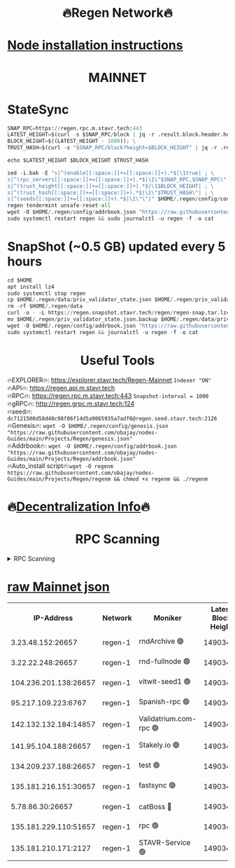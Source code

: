 <h1 align="center"> 🔥Regen Network🔥</h1>

[Node installation instructions](https://github.com/obajay/nodes-Guides/tree/main/Projects/Regen)
=
<h1 align="center"> MAINNET</h1>

# StateSync
```python
SNAP_RPC=https://regen.rpc.m.stavr.tech:443
LATEST_HEIGHT=$(curl -s $SNAP_RPC/block | jq -r .result.block.header.height); \
BLOCK_HEIGHT=$((LATEST_HEIGHT - 1000)); \
TRUST_HASH=$(curl -s "$SNAP_RPC/block?height=$BLOCK_HEIGHT" | jq -r .result.block_id.hash)

echo $LATEST_HEIGHT $BLOCK_HEIGHT $TRUST_HASH

sed -i.bak -E "s|^(enable[[:space:]]+=[[:space:]]+).*$|\1true| ; \
s|^(rpc_servers[[:space:]]+=[[:space:]]+).*$|\1\"$SNAP_RPC,$SNAP_RPC\"| ; \
s|^(trust_height[[:space:]]+=[[:space:]]+).*$|\1$BLOCK_HEIGHT| ; \
s|^(trust_hash[[:space:]]+=[[:space:]]+).*$|\1\"$TRUST_HASH\"| ; \
s|^(seeds[[:space:]]+=[[:space:]]+).*$|\1\"\"|" $HOME/.regen/config/config.toml
regen tendermint unsafe-reset-all
wget -O $HOME/.regen/config/addrbook.json "https://raw.githubusercontent.com/obajay/nodes-Guides/main/Projects/Regen/addrbook.json"
sudo systemctl restart regen && sudo journalctl -u regen -f -o cat
```
# SnapShot (~0.5 GB) updated every 5 hours
```python
cd $HOME
apt install lz4
sudo systemctl stop regen
cp $HOME/.regen/data/priv_validator_state.json $HOME/.regen/priv_validator_state.json.backup
rm -rf $HOME/.regen/data
curl -o - -L https://regen.snapshot.stavr.tech/regen/regen-snap.tar.lz4 | lz4 -c -d - | tar -x -C $HOME/.regen --strip-components 2
mv $HOME/.regen/priv_validator_state.json.backup $HOME/.regen/data/priv_validator_state.json
wget -O $HOME/.regen/config/addrbook.json "https://raw.githubusercontent.com/obajay/nodes-Guides/main/Projects/Regen/addrbook.json"
sudo systemctl restart regen && journalctl -u regen -f -o cat
```

 <h1 align="center"> Useful Tools</h1>

🔥EXPLORER🔥:     https://explorer.stavr.tech/Regen-Mainnet        `Indexer "ON"` \
🔥API🔥:          https://regen.api.m.stavr.tech \
🔥RPC🔥:          https://regen.rpc.m.stavr.tech:443              `Snapshot-interval = 1000` \
🔥gRPC🔥:         http://regen.grpc.m.stavr.tech:124 \
🔥seed🔥:      `dc7121500d58d40c98f06f14d5a9065935a7adf6@regen.seed.stavr.tech:2126` \
🔥Genesis🔥:   `wget -O $HOME/.regen/config/genesis.json "https://raw.githubusercontent.com/obajay/nodes-Guides/main/Projects/Regen/genesis.json"` \
🔥Addrbook🔥:  `wget -O $HOME/.regen/config/addrbook.json "https://raw.githubusercontent.com/obajay/nodes-Guides/main/Projects/Regen/addrbook.json"` \
🔥Auto_install script🔥:`wget -O regenm https://raw.githubusercontent.com/obajay/nodes-Guides/main/Projects/Regen/regenm && chmod +x regenm && ./regenm`

🔥[Decentralization Info](https://github.com/obajay/StateSync-snapshots/tree/main/Projects/Regen/Decentralization)🔥
=
<h1 align="center"> RPC Scanning</h1>

<details>
<summary>RPC Scanning</summary>

<h2 align="center"> We scan nodes in real time every 4 hours. And we provide the final result of RPC endpoints.
We cannot influence the operation of these nodes in any way. </h2>


```python
If Voting Power is higher than 0 --> then the Node is a validator of the network and may be subject to attack and be a potential threat to the chain.
```
```python
We marked such validators with a red symbol
```

</details>

[raw Mainnet json](https://rpc-check.regenm.stavr.tech/regenm/rpc-regenm-result.json)
=


<table><tr><th>IP-Address</th><th>Network</th><th>Moniker</th><th>Latest Block Height</th><th>Earliest Block Height</th><th>Catching Up</th><th>Tx Index</th><th>Voting Power</th><th>Scan Time</th></tr><tr><td>3.23.48.152:26657</td><td>regen-1</td><td>rndArchive 🟢</td><td>14903449</td><td>1</td><td>False</td><td>on</td><td>0</td><td>2024-02-28T21:56:49.634970080UTC</td></tr><tr><td>3.22.22.248:26657</td><td>regen-1</td><td>rnd-fullnode 🟢</td><td>14903448</td><td>4134001</td><td>False</td><td>on</td><td>0</td><td>2024-02-28T21:56:46.962308857UTC</td></tr><tr><td>104.236.201.138:26657</td><td>regen-1</td><td>vitwit-seed1 🟢</td><td>14903444</td><td>8943001</td><td>False</td><td>on</td><td>0</td><td>2024-02-28T21:56:23.107521196UTC</td></tr><tr><td>95.217.109.223:6767</td><td>regen-1</td><td>Spanish-rpc 🟢</td><td>14903451</td><td>10068001</td><td>False</td><td>on</td><td>0</td><td>2024-02-28T21:57:04.903805951UTC</td></tr><tr><td>142.132.132.184:14857</td><td>regen-1</td><td>Validatrium.com-rpc 🟢</td><td>14903452</td><td>11175001</td><td>False</td><td>on</td><td>0</td><td>2024-02-28T21:57:07.157152096UTC</td></tr><tr><td>141.95.104.188:26657</td><td>regen-1</td><td>Stakely.io 🟢</td><td>14903447</td><td>13442501</td><td>False</td><td>on</td><td>0</td><td>2024-02-28T21:56:40.122921610UTC</td></tr><tr><td>134.209.237.188:26657</td><td>regen-1</td><td>test 🟢</td><td>14903453</td><td>13992001</td><td>False</td><td>on</td><td>0</td><td>2024-02-28T21:57:17.675076171UTC</td></tr><tr><td>135.181.216.151:30657</td><td>regen-1</td><td>fastsync 🟢</td><td>14903450</td><td>14457001</td><td>False</td><td>off</td><td>0</td><td>2024-02-28T21:56:54.328766129UTC</td></tr><tr><td>5.78.86.30:26657</td><td>regen-1</td><td>catBoss 🔴</td><td>14903454</td><td>14797001</td><td>False</td><td>on</td><td>9085620366</td><td>2024-02-28T21:57:26.770277094UTC</td></tr><tr><td>135.181.229.110:51657</td><td>regen-1</td><td>rpc 🟢</td><td>14903447</td><td>14844001</td><td>False</td><td>on</td><td>0</td><td>2024-02-28T21:56:37.805136734UTC</td></tr><tr><td>135.181.210.171:2127</td><td>regen-1</td><td>STAVR-Service 🟢</td><td>14903455</td><td>14903001</td><td>False</td><td>on</td><td>0</td><td>2024-02-28T21:57:31.203078904UTC</td></tr></table>